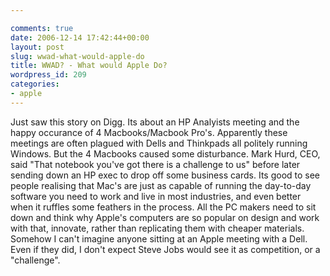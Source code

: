 ```yaml
---

comments: true
date: 2006-12-14 17:42:44+00:00
layout: post
slug: wwad-what-would-apple-do
title: WWAD? - What would Apple Do?
wordpress_id: 209
categories:
- apple
---
```


Just saw this story on Digg. Its about an HP Analyists meeting and the happy occurance of 4 Macbooks/Macbook Pro's.  Apparently these meetings are often plagued with Dells and Thinkpads all politely running Windows. But the 4 Macbooks caused some disturbance. Mark Hurd, CEO, said "That notebook you've got there is a challenge to us" before later sending down an HP exec to drop off some business cards. Its good to see people realising that Mac's are just as capable of running the day-to-day software you need to work and live in most industries, and even better when it ruffles some feathers in the process. All the PC makers need to sit down and think why Apple's computers are so popular on design and work with that, innovate, rather than replicating them with cheaper materials.
Somehow I can't imagine anyone sitting at an Apple meeting with a Dell. Even if they did, I don't expect Steve Jobs would see it as competition, or a "challenge".
